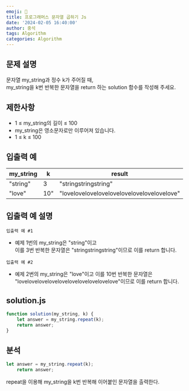 ```yaml
---
emoji: 🔎
title: 프로그래머스 문자열 곱하기 Js  
date: '2024-02-05 16:40:00'
author: 중석 
tags: Algorithm
categories: Algorithm  
---
```


## 문제 설명 
문자열 my_string과 정수 k가 주어질 때,    
my_string을 k번 반복한 문자열을 return 하는 solution 함수를 작성해 주세요.

## 제한사항
+ 1 ≤ my_string의 길이 ≤ 100   
+ my_string은 영소문자로만 이루어져 있습니다.   
+ 1 ≤ k ≤ 100   

## 입출력 예

|my_string|k|result|
|----|---|---|
| "string"	 |3 | "stringstringstring" |
| "love" |10" | "lovelovelovelovelovelovelovelovelovelove" |

## 입출력 예 설명

`입출력 예 #1`

+ 예제 1번의 my_string은 "string"이고    
  이를 3번 반복한 문자열은 "stringstringstring"이므로 이를 return 합니다.


`입출력 예 #2`

+ 예제 2번의 my_string은 "love"이고 이를 10번 반복한 문자열은    "lovelovelovelovelovelovelovelovelovelove"이므로 이를 return 합니다.


## solution.js 
```js
function solution(my_string, k) {
    let answer = my_string.repeat(k);
    return answer;
}
```

## 분석 
```js
let answer = my_string.repeat(k);
    return answer;
```
repeat을 이용해 my_string을 k번 반복해 이어붙인 문자열을 출력한다. 

```toc
```